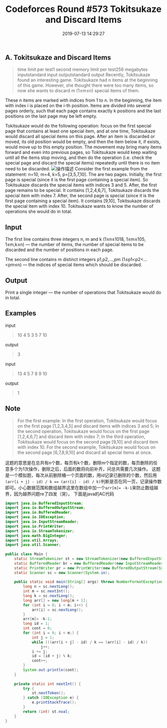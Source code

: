 ﻿---
title: 'Codeforces Round #573 Tokitsukaze and Discard Items'
date: 2019-07-13 14:29:27
tags: 
 - 模拟
 - Java
categories:
 - 模拟
---
## A. Tokitsukaze and Discard Items
> time limit per test1 second
memory limit per test256 megabytes
inputstandard input
outputstandard output
Recently, Tokitsukaze found an interesting game. Tokitsukaze had n items at the beginning of this game. However, she thought there were too many items, so now she wants to discard m (1≤m≤n) special items of them.

These n items are marked with indices from 1 to n. In the beginning, the item with index i is placed on the i-th position. Items are divided into several pages orderly, such that each page contains exactly k positions and the last positions on the last page may be left empty.

Tokitsukaze would do the following operation: focus on the first special page that contains at least one special item, and at one time, Tokitsukaze would discard all special items on this page. After an item is discarded or moved, its old position would be empty, and then the item below it, if exists, would move up to this empty position. The movement may bring many items forward and even into previous pages, so Tokitsukaze would keep waiting until all the items stop moving, and then do the operation (i.e. check the special page and discard the special items) repeatedly until there is no item need to be discarded.
![操作描述](https://raw.githubusercontent.com/xfx98/ms/img/cf-TokitsukazeandDiscardItems.png)
Consider the first example from the statement: n=10, m=4, k=5, p=[3,5,7,10]. The are two pages. Initially, the first page is special (since it is the first page containing a special item). So Tokitsukaze discards the special items with indices 3 and 5. After, the first page remains to be special. It contains [1,2,4,6,7], Tokitsukaze discards the special item with index 7. After, the second page is special (since it is the first page containing a special item). It contains [9,10], Tokitsukaze discards the special item with index 10.
Tokitsukaze wants to know the number of operations she would do in total.

## Input
The first line contains three integers n, m and k (1≤n≤1018, 1≤m≤105, 1≤m,k≤n) — the number of items, the number of special items to be discarded and the number of positions in each page.

The second line contains m distinct integers p1,p2,…,pm (1≤p1<p2<…<pm≤n) — the indices of special items which should be discarded.

## Output
Print a single integer — the number of operations that Tokitsukaze would do in total.

## Examples
input
>10 4 5
3 5 7 10

output
>3

input

>13 4 5
7 8 9 10

output
>1
## Note
>For the first example:
In the first operation, Tokitsukaze would focus on the first page [1,2,3,4,5] and discard items with indices 3 and 5;
In the second operation, Tokitsukaze would focus on the first page [1,2,4,6,7] and discard item with index 7;
In the third operation, Tokitsukaze would focus on the second page [9,10] and discard item with index 10.
For the second example, Tokitsukaze would focus on the second page [6,7,8,9,10] and discard all special items at once.

这题的意思是在总共有n个数，每页有k个数，删除m个指定的数，每页删除的任意多个为1次操作，删除之后，后面的数将向前补齐，问总共需要几次操作。
这题是一个模拟题，每次从前删除桶一个页面的数，用id记录已删除的个数，然后用`(arr[i + j] - id) / k == (arr[i] - id) / k)`判断是否在同一页，记录操作数即可。小心数据范围和数组越界这里在数组中加一个`arr[m]= -k-1`来防止数组越界，因为越界问题re了四发（哭）。
下面是java的AC代码
```java
import java.io.BufferedInputStream;
import java.io.BufferedOutputStream;
import java.io.BufferedReader;
import java.io.IOException;
import java.io.InputStreamReader;
import java.io.PrintWriter;
import java.io.StreamTokenizer;
import java.math.BigInteger;
import java.util.Arrays;
import java.util.Scanner;
 
public class Main {
	static StreamTokenizer st = new StreamTokenizer(new BufferedInputStream(System.in));
	static BufferedReader br = new BufferedReader(new InputStreamReader(System.in));
	static PrintWriter pr = new PrintWriter(new BufferedOutputStream(System.out));
	static Scanner sc = new Scanner(System.in);
 
	public static void main(String[] args) throws NumberFormatException, IOException {
		long n = sc.nextLong();
		int m = sc.nextInt();
		long k = sc.nextLong();
		long arr[] = new long[m + 1];
		for (int i = 0; i < m; i++) {
			arr[i] = sc.nextLong();
		}
		arr[m]= -k-1;
		long id = 1;
		int cont = 0;
		for (int i = 0; i < m;) {
			int j = 1;
			while (((arr[i + j] - id) / k == (arr[i] - id) / k))
				j++;
			i += j;
			id = (id + j) % k;
			cont++;
		}
		System.out.println(cont);
	}
 
	private static int nextInt() {
		try {
			st.nextToken();
		} catch (IOException e) {
			e.printStackTrace();
		}
		return (int) st.nval;
	}
}
```


